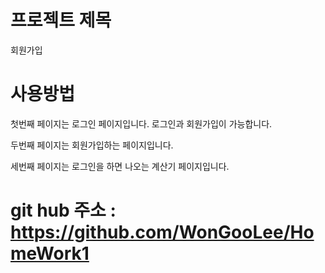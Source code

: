 # 프로젝트 제목
회원가입

# 사용방법
첫번째 페이지는 로그인 페이지입니다.
로그인과 회원가입이 가능합니다.

두번째 페이지는 회원가입하는 페이지입니다.

세번째 페이지는 로그인을 하면 나오는 계산기 페이지입니다.

# git hub 주소 : https://github.com/WonGooLee/HomeWork1

